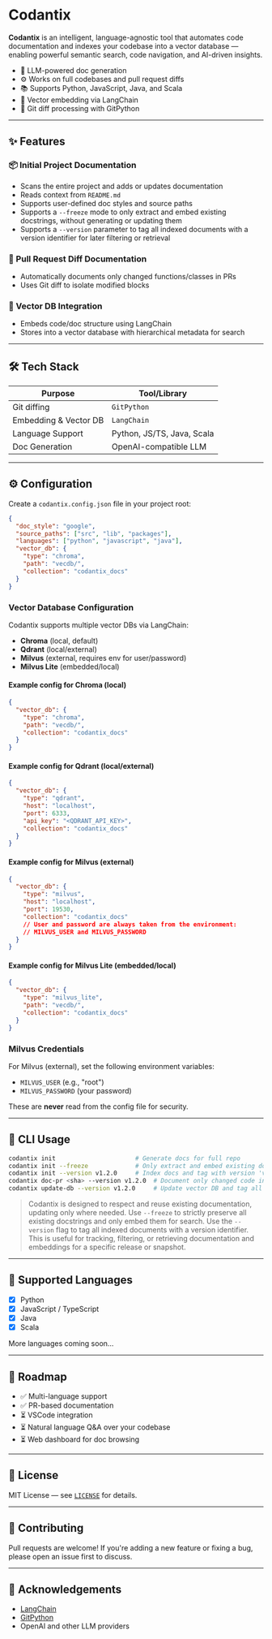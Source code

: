 # Codantix

**Codantix** is an intelligent, language-agnostic tool that automates code documentation and indexes your codebase into a vector database — enabling powerful semantic search, code navigation, and AI-driven insights.

- 🧠 LLM-powered doc generation
- ⚙️ Works on full codebases and pull request diffs
- 📚 Supports Python, JavaScript, Java, and Scala
- 🔎 Vector embedding via LangChain
- 🔄 Git diff processing with GitPython

---

## ✨ Features

### 📦 Initial Project Documentation
- Scans the entire project and adds or updates documentation
- Reads context from `README.md`
- Supports user-defined doc styles and source paths
- Supports a `--freeze` mode to only extract and embed existing docstrings, without generating or updating them
- Supports a `--version` parameter to tag all indexed documents with a version identifier for later filtering or retrieval

### 🔁 Pull Request Diff Documentation
- Automatically documents only changed functions/classes in PRs
- Uses Git diff to isolate modified blocks

### 🧠 Vector DB Integration
- Embeds code/doc structure using LangChain
- Stores into a vector database with hierarchical metadata for search

---

## 🛠️ Tech Stack

| Purpose        | Tool/Library       |
|----------------|--------------------|
| Git diffing    | `GitPython`        |
| Embedding & Vector DB | `LangChain` |
| Language Support | Python, JS/TS, Java, Scala |
| Doc Generation | OpenAI-compatible LLM |

---

## ⚙️ Configuration

Create a `codantix.config.json` file in your project root:

```json
{
  "doc_style": "google",
  "source_paths": ["src", "lib", "packages"],
  "languages": ["python", "javascript", "java"],
  "vector_db": {
    "type": "chroma",
    "path": "vecdb/",
    "collection": "codantix_docs"
  }
}
```

### Vector Database Configuration

Codantix supports multiple vector DBs via LangChain:
- **Chroma** (local, default)
- **Qdrant** (local/external)
- **Milvus** (external, requires env for user/password)
- **Milvus Lite** (embedded/local)

#### Example config for Chroma (local)
```json
{
  "vector_db": {
    "type": "chroma",
    "path": "vecdb/",
    "collection": "codantix_docs"
  }
}
```

#### Example config for Qdrant (local/external)
```json
{
  "vector_db": {
    "type": "qdrant",
    "host": "localhost",
    "port": 6333,
    "api_key": "<QDRANT_API_KEY>",
    "collection": "codantix_docs"
  }
}
```

#### Example config for Milvus (external)
```json
{
  "vector_db": {
    "type": "milvus",
    "host": "localhost",
    "port": 19530,
    "collection": "codantix_docs"
    // User and password are always taken from the environment:
    // MILVUS_USER and MILVUS_PASSWORD
  }
}
```

#### Example config for Milvus Lite (embedded/local)
```json
{
  "vector_db": {
    "type": "milvus_lite",
    "path": "vecdb/",
    "collection": "codantix_docs"
  }
}
```

### Milvus Credentials
For Milvus (external), set the following environment variables:
- `MILVUS_USER` (e.g., "root")
- `MILVUS_PASSWORD` (your password)

These are **never** read from the config file for security.

---

## 🚀 CLI Usage

```bash
codantix init                      # Generate docs for full repo
codantix init --freeze             # Only extract and embed existing docstrings, do not generate or update
codantix init --version v1.2.0     # Index docs and tag with version 'v1.2.0'
codantix doc-pr <sha> --version v1.2.0  # Document only changed code in a PR, tag with version
codantix update-db --version v1.2.0     # Update vector DB and tag all docs with version
```

> Codantix is designed to respect and reuse existing documentation, updating only where needed. Use `--freeze` to 
strictly preserve all existing docstrings and only embed them for search.
> Use the `--version` flag to tag all indexed documents with a version identifier. This is useful for tracking, filtering, or retrieving documentation and embeddings for a specific release or snapshot.

---

## 🧩 Supported Languages

- [x] Python
- [x] JavaScript / TypeScript
- [x] Java
- [x] Scala

More languages coming soon...

---

## 🔮 Roadmap

- ✅ Multi-language support
- ✅ PR-based documentation
- ⏳ VSCode integration
- ⏳ Natural language Q&A over your codebase
- ⏳ Web dashboard for doc browsing

---

## 📄 License

MIT License — see [`LICENSE`](https://github.com/MatufA/Codantix/blob/main/LICENSE) for details.

---

## 🤝 Contributing

Pull requests are welcome! If you're adding a new feature or fixing a bug, please open an issue first to discuss.

---

## 🙌 Acknowledgements

- [LangChain](https://github.com/langchain-ai/langchain)
- [GitPython](https://github.com/gitpython-developers/GitPython)
- OpenAI and other LLM providers
